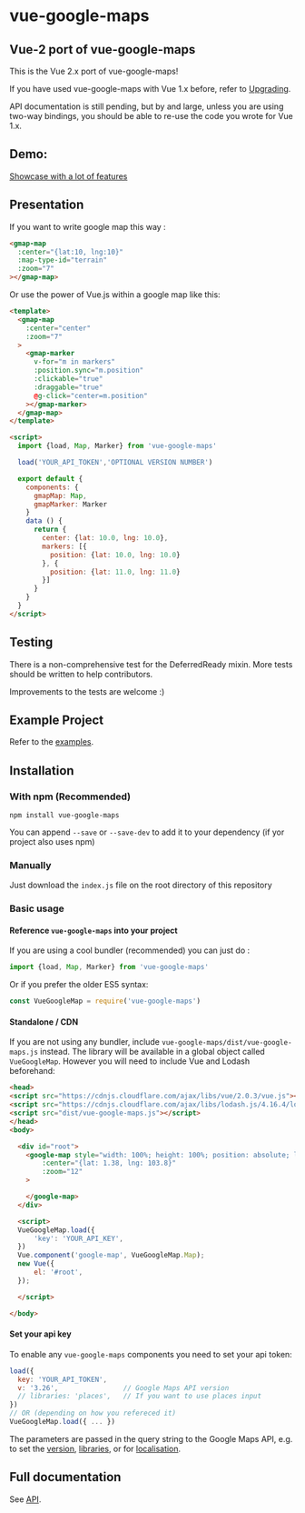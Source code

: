 # vue-google-maps

## Vue-2 port of vue-google-maps

This is the Vue 2.x port of vue-google-maps!

If you have used vue-google-maps with Vue 1.x before, refer to [Upgrading](UPGRADING.md).

API documentation is still pending, but by and large, unless you are using two-way bindings,
you should be able to re-use the code you wrote for Vue 1.x.

## Demo:

[Showcase with a lot of features](http://xkjyeah.github.io/vue-google-maps/)

## Presentation

If you want to write google map this way :

```html
<gmap-map
  :center="{lat:10, lng:10}"
  :map-type-id="terrain"
  :zoom="7"
></gmap-map>
```

Or use the power of Vue.js within a google map like this:
```html
<template>
  <gmap-map
    :center="center"
    :zoom="7"
  >
    <gmap-marker
      v-for="m in markers"
      :position.sync="m.position"
      :clickable="true"
      :draggable="true"
      @g-click="center=m.position"
    ></gmap-marker>
  </gmap-map>
</template>

<script>
  import {load, Map, Marker} from 'vue-google-maps'

  load('YOUR_API_TOKEN','OPTIONAL VERSION NUMBER')

  export default {
    components: {
      gmapMap: Map,
      gmapMarker: Marker
    }
    data () {
      return {
        center: {lat: 10.0, lng: 10.0},
        markers: [{
          position: {lat: 10.0, lng: 10.0}
        }, {
          position: {lat: 11.0, lng: 11.0}
        }]
      }
    }
  }
</script>
```

## Testing

There is a non-comprehensive test for the DeferredReady mixin. More tests
should be written to help contributors.

Improvements to the tests are welcome :)

## Example Project

Refer to the [examples](examples).

## Installation

### With npm (Recommended)

```
npm install vue-google-maps
```

You can append `--save` or `--save-dev` to add it to your dependency (if yor project also uses npm)

### Manually

Just download the `index.js` file on the root directory of this repository

### Basic usage

#### Reference `vue-google-maps` into your project

If you are using a cool bundler (recommended) you can just do :

```javascript
import {load, Map, Marker} from 'vue-google-maps'
```

Or if you prefer the older ES5 syntax:

```javascript
const VueGoogleMap = require('vue-google-maps')
```

#### Standalone / CDN

If you are not using any bundler, include `vue-google-maps/dist/vue-google-maps.js`
instead.
The library will be available in a global object called `VueGoogleMap`.
However you will need to include Vue and Lodash beforehand:

```html
<head>
<script src="https://cdnjs.cloudflare.com/ajax/libs/vue/2.0.3/vue.js"></script>
<script src="https://cdnjs.cloudflare.com/ajax/libs/lodash.js/4.16.4/lodash.js"></script>
<script src="dist/vue-google-maps.js"></script>
</head>
<body>

  <div id="root">
    <google-map style="width: 100%; height: 100%; position: absolute; left:0; top:0"
        :center="{lat: 1.38, lng: 103.8}"
        :zoom="12"
    >

    </google-map>
  </div>

  <script>
  VueGoogleMap.load({
      'key': 'YOUR_API_KEY',
  })
  Vue.component('google-map', VueGoogleMap.Map);
  new Vue({
      el: '#root',
  });

  </script>

</body>
```

#### Set your api key

To enable any `vue-google-maps` components you need to set your api token:

```javascript
load({
  key: 'YOUR_API_TOKEN',
  v: '3.26',                // Google Maps API version
  // libraries: 'places',   // If you want to use places input
})
// OR (depending on how you refereced it)
VueGoogleMap.load({ ... })
```

The parameters are passed in the query string to the Google Maps API, e.g. to set the [version](https://developers.google.com/maps/documentation/javascript/versions#version-rollover-and-version-types),
[libraries](https://developers.google.com/maps/documentation/javascript/libraries),
or for [localisation](https://developers.google.com/maps/documentation/javascript/basics).

## Full documentation

See [API](API.md).

